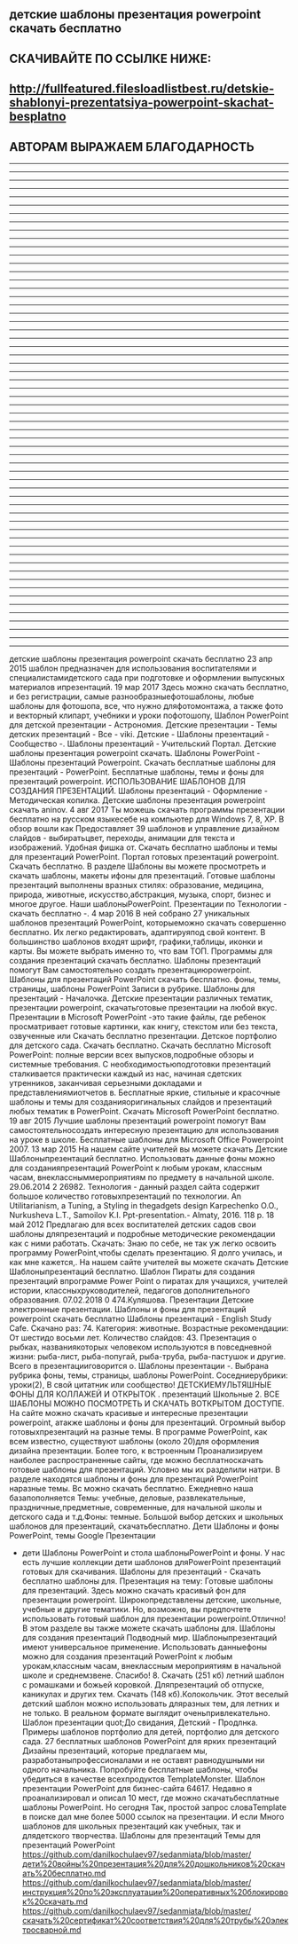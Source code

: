 детские шаблоны презентация powerpoint скачать бесплатно
--------------------------------------------------
СКАЧИВАЙТЕ ПО ССЫЛКЕ НИЖЕ:
--------------------------------------------------
http://fullfeatured.filesloadlistbest.ru/detskie-shablonyi-prezentatsiya-powerpoint-skachat-besplatno
--------------------------------------------------
АВТОРАМ ВЫРАЖАЕМ БЛАГОДАРНОСТЬ
--------------------------------------------------
--------------------------------------------------
--------------------------------------------------
--------------------------------------------------
--------------------------------------------------
--------------------------------------------------
--------------------------------------------------
--------------------------------------------------
--------------------------------------------------
--------------------------------------------------
--------------------------------------------------
--------------------------------------------------
--------------------------------------------------
--------------------------------------------------
--------------------------------------------------
--------------------------------------------------
--------------------------------------------------
--------------------------------------------------
--------------------------------------------------
--------------------------------------------------
--------------------------------------------------
--------------------------------------------------
--------------------------------------------------
--------------------------------------------------
--------------------------------------------------
--------------------------------------------------
--------------------------------------------------
--------------------------------------------------
--------------------------------------------------
--------------------------------------------------
--------------------------------------------------
--------------------------------------------------
--------------------------------------------------
--------------------------------------------------
--------------------------------------------------
--------------------------------------------------
--------------------------------------------------
--------------------------------------------------
--------------------------------------------------
--------------------------------------------------
--------------------------------------------------
--------------------------------------------------
--------------------------------------------------
--------------------------------------------------
--------------------------------------------------
--------------------------------------------------
--------------------------------------------------
--------------------------------------------------
--------------------------------------------------
--------------------------------------------------
--------------------------------------------------
--------------------------------------------------
--------------------------------------------------
--------------------------------------------------
--------------------------------------------------
--------------------------------------------------
--------------------------------------------------
--------------------------------------------------
--------------------------------------------------
--------------------------------------------------
детские шаблоны презентация powerpoint скачать бесплатно 23 апр 2015  шаблон предназначен для использования воспитателями и специалистамидетского сада при подготовке и оформлении выпускных материалов ипрезентаций. 19 мар 2017  Здесь можно скачать бесплатно, и без регистрации, самые разнообразныефотошаблоны, любые шаблоны для фотошопа, все, что нужно дляфотомонтажа, а также фото и векторный клипарт, учебники и уроки пофотошопу,  Шаблон PowerPoint для детской презентации - Астрономия. Детские презентации - Темы детских презентаций - Все - viki. Детские - Шаблоны презентаций - Сообщество  -. Шаблоны презентаций - Учительский Портал. Детские шаблоны презентация powerpoint скачать. Шаблоны PowerPoint - Шаблоны презентаций Powerpoint. Скачать бесплатные шаблоны для презентаций - PowerPoint. Бесплатные шаблоны, темы и фоны для презентаций powerpoint.
ИСПОЛЬЗОВАНИЕ ШАБЛОНОВ ДЛЯ СОЗДАНИЯ ПРЕЗЕНТАЦИЙ. Шаблоны презентаций - Оформление - Методическая копилка. Детские шаблоны презентация powerpoint скачать  aninov. 4 авг 2017  Ты можешь скачать программы презентации бесплатно на русском языкесебе на компьютер для Windows 7, 8, XP. В обзор вошли как Предоставляет 39 шаблонов и управление дизайном слайдов - выбиратьцвет, переходы, анимации для текста и изображений. Удобная фишка от. Скачать бесплатно шаблоны и темы для презентаций PowerPoint. Портал готовых презентаций powerpoint. Скачать бесплатно. В разделе Шаблоны вы можете просмотреть и скачать шаблоны, макеты ифоны для презентаций. Готовые шаблоны презентаций выполнены вразных стилях: образование, медицина, природа, животные, искусство,абстракция, музыка, спорт, бизнес и многое другое. Наши шаблоныPowerPoint. Презентации по Технологии - скачать бесплатно -. 4 мар 2016  В ней собрано 27 уникальных шаблонов презентаций PowerPoint, которыеможно скачать совершенно бесплатно. Их легко редактировать, адаптируяпод свой контент. В большинство шаблонов входят шрифт, графики,таблицы, иконки и карты. Вы можете выбрать именно то, что вам
ТОП. Программы для создания презентаций скачать бесплатно. Шаблоны презентаций помогут Вам самостоятельно создать презентациюpowerpoint. Шаблоны для презентаций PowerPoint скачать бесплатно. фоны, темы, страницы, шаблоны PowerPoint  Записи в рубрике. Шаблоны для презентаций - Началочка. Детские презентации различных тематик, презентации powerpoint, скачатьготовые презентации на любой вкус.  Презентации в Microsoft PowerPoint -это такие файлы, где ребенок просматривает готовые картинки, как книгу, стекстом или без текста, озвученные или  Скачать бесплатно презентации. Детское портфолио для детского сада. Скачать бесплатно. Скачать бесплатно Microsoft PowerPoint: полные версии всех выпусков,подробные обзоры и системные требования.  С необходимостьюподготовки презентаций сталкивается практически каждый из нас, начиная сдетских утренников, заканчивая серьезными докладами и представлениямиотчетов в. Бесплатные яркие, стильные и красочные шаблоны и темы для созданияоригинальных слайдов и презентаций любых тематик в PowerPoint.
Скачать Microsoft PowerPoint бесплатно. 19 авг 2015  Лучшие шаблоны презентаций powerpoint помогут Вам самостоятельносоздать интересную презентацию для использования на уроке в школе. Бесплатные шаблоны для Microsoft Office Powerpoint 2007. 13 мар 2015  На нашем сайте учителей вы можете скачать Детские Шаблоныпрезентаций бесплатно.  Использовать данные фоны можно для созданияпрезентаций PowerPoint к любым урокам, классным часам, внеклассныммероприятиям по предмету в начальной школе. 29.06.2014 2 26982. Технология - данный раздел сайта содержит большое количество готовыхпрезентаций по технологии.  An Utilitarianism, a Tuning, a Styling in thegadgets design  Karpechenko O.O., Nurkusheva L.T., Samoilov K.I.  Ppt-presentation.- Almaty, 2016.  118 p. 18 май 2012  Предлагаю для всех воспитателей детских садов свои шаблоны дляпрезентаций и подробные методические рекомендации как с ними работать. Скачать:  Знаю по себе, не так уж легко освоить программу PowerPoint,чтобы сделать презентацию. Я долго училась, и как мне кажется,. На нашем сайте учителей вы можете скачать Детские Шаблоныпрезентаций бесплатно.  Шаблон Пираты для создания презентаций впрограмме Power Point о пиратах для учащихся, учителей истории, классныхруководителей, педагогов дополнительного образования. 07.02.2018 0 474.Куляшова. Презентации  Детские электронные презентации. Шаблоны и фоны для презентаций powerpoint скачать бесплатно
Шаблоны презентаций - English Study Cafe. Скачано раз: 74. Категория: животные. Возрастные рекомендации: От шестидо восьми лет. Количество слайдов: 43. Презентация о рыбках, названиякоторых человеком используются в повседневной жизни: рыба-лист, рыба-попугай, рыба-труба, рыба-пастушок и другие. Всего в презентацииговорится о. Шаблоны презентации -. Выбрана рубрика фоны, темы, страницы, шаблоны PowerPoint. Соседниерубрики: уроки(2),   В свой цитатник или сообщество! ДЕТСКИЕМУЛЬТЯШНЫЕ ФОНЫ ДЛЯ КОЛЛАЖЕЙ И ОТКРЫТОК . презентаций Школьные 2. ВСЕ ШАБЛОНЫ МОЖНО ПОСМОТРЕТЬ И СКАЧАТЬ ВОТКРЫТОМ ДОСТУПЕ. На сайте можно скачать красивые и интересные презентации powerpoint, атакже шаблоны и фоны для презентаций. Огромный выбор готовыхпрезентаций на разные темы. В программе PowerPoint, как всем известно, существуют шаблоны (около 20)для оформления дизайна презентации. Более того, к встроенным Проанализируем наиболее распространенные сайты, где можно бесплатноскачать готовые шаблоны для презентаций. Условно мы их разделили натри. В разделе находятся шаблоны и фоны для презентаций PowerPoint наразные темы.  Вс можно скачать бесплатно. Ежедневно наша базапополняется  Темы: учебные, деловые, развлекательные, праздничные,предметные, современные, для начальной школы и детского сада и т.д.Фоны: темные. Большой выбор детских и школьных шаблонов для презентаций, скачатьбесплатно. Дети Шаблоны и фоны PowerPoint, темы Google Презентации
- дети Шаблоны PowerPoint и стола шаблоныPowerPoint и фоны. У нас есть лучшие коллекции дети шаблонов дляPowerPoint презентаций готовых для скачивания. Шаблоны для презентаций - Скачать бесплатно шаблоны для. Презентация на тему: Готовые шаблоны для презентаций. Здесь можно скачать красивый фон для презентации powerpoint. Широкопредставлены детские, школьные, учебные и другие тематики. Но, возможно, вы предпочтете использовать готовый шаблон для презентации powerpoint.Отлично! В этом разделе вы также можете скачать шаблоны для. Шаблоны для создания презентаций Подводный мир. Шаблоныпрезентаций имеют универсальное применение. Использовать данныефоны можно для создания презентаций PowerPoint к любым урокам,классным часам, внеклассным мероприятиям в начальной школе и среднемзвене. Спасибо! 8. Скачать (251 кб)  летний шаблон с ромашками и божьей коровкой. Дляпрезентаций об отпуске, каникулах и других тем. Скачать (148 кб).Колокольчик. Этот веселый детский шаблон можно использовать дляразных тем, для летних и не только. В реальном формате выглядит оченьпривлекательно. Шаблон презентации quot;До свидания, Детский  - Продлнка. Примеры шаблонов портфолио для детей, портфолио для детского сада. 27 бесплатных шаблонов PowerPoint для ярких презентаций
Дизайны презентаций, которые предлагаем мы, разработаныпрофессионалами и не оставят равнодушными ни одного начальника. Попробуйте бесплатные шаблоны, чтобы убедиться в качестве всехпродуктов TemplateMonster.  Шаблон презентации PowerPoint для бизнес-сайта 64617. Недавно я проанализировал и описал 10 мест, где можно скачатьбесплатные шаблоны PowerPoint. Но сегодня  Так, простой запрос словаTemplate в поиске дал мне более 5000 ссылок на презентации. И если Много шаблонов для школьных презентаций  как учебных, так и длядетского творчества. Шаблоны для презентаций  Темы для презентаций PowerPoint
https://github.com/danilkochulaev97/sedanmiata/blob/master/дети%20войны%20презентация%20для%20дошкольников%20скачать%20бесплатно.md
https://github.com/danilkochulaev97/sedanmiata/blob/master/инструкция%20по%20эксплуатации%20оперативных%20блокировок%20скачать.md
https://github.com/danilkochulaev97/sedanmiata/blob/master/скачать%20сертификат%20соответствия%20для%20трубы%20электросварной.md